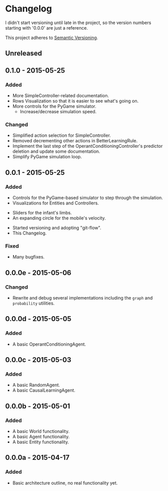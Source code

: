 # Changelog

I didn't start versioning until late in the project, so the version numbers
starting with '0.0.0' are just a reference.

This project adheres to [Semantic Versioning](http://semver.org/).

## Unreleased

## 0.1.0 - 2015-05-25
### Added
- More SimpleController-related documentation.
- Rows Visualization so that it is easier to see what's going on.
- More controls for the PyGame simulator.
  + Increase/decrease simulation speed.

### Changed
- Simplified action selection for SimpleController.
- Removed decrementing other actions in BetterLearningRule.
- Implement the last step of the OperantConditioningController's predictor deletion and update some documentation.
- Simplify PyGame simulation loop.

## 0.0.1 - 2015-05-25
### Added
- Controls for the PyGame-based simulator to step through the simulation.
- Visualizations for Entities and Controllers.
 + Sliders for the infant's limbs.
 + An expanding circle for the mobile's velocity.
- Started versioning and adopting "git-flow".
- This Changelog.

### Fixed
- Many bugfixes.

## 0.0.0e - 2015-05-06
### Changed
- Rewrite and debug several implementations including the `graph` and `probability` utilities.

## 0.0.0d - 2015-05-05
### Added
- A basic OperantConditioningAgent.

## 0.0.0c - 2015-05-03
### Added
- A basic RandomAgent.
- A basic CausalLearningAgent.

## 0.0.0b - 2015-05-01
### Added
- A basic World functionality.
- A basic Agent functionality.
- A basic Entity functionality.

## 0.0.0a - 2015-04-17
### Added
- Basic architecture outline, no real functionality yet.
